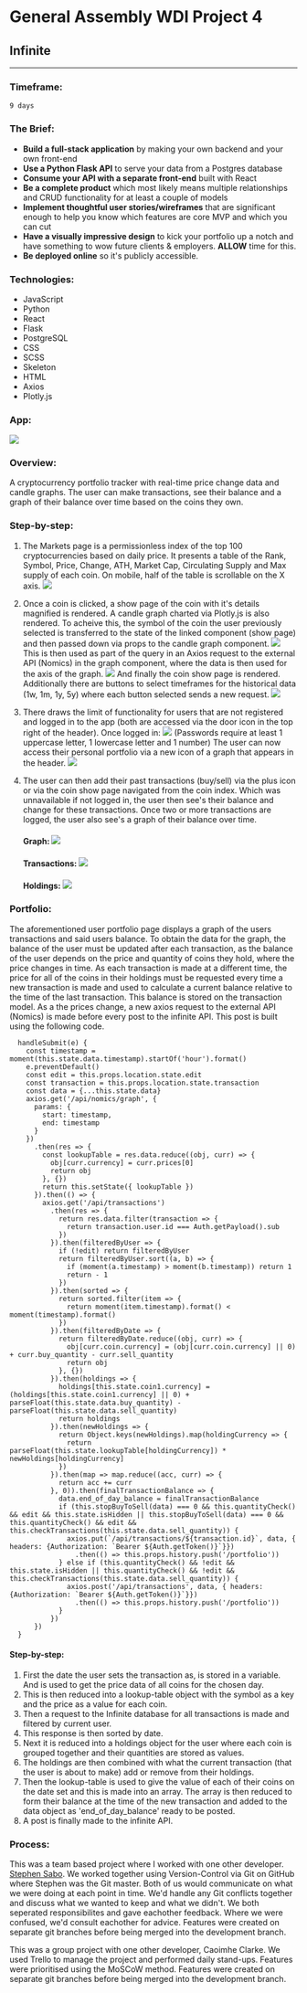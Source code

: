 # General Assembly WDI Project 4
## Infinite
___
### Timeframe:
    9 days
### The Brief:

* **Build a full-stack application** by making your own backend and your own front-end
* **Use a Python Flask API** to serve your data from a Postgres database
* **Consume your API with a separate front-end** built with React
* **Be a complete product** which most likely means multiple relationships and CRUD functionality for at least a couple of models
* **Implement thoughtful user stories/wireframes** that are significant enough to help you know which features are core MVP and which you can cut
* **Have a visually impressive design** to kick your portfolio up a notch and have something to wow future clients & employers. **ALLOW** time for this.
* **Be deployed online** so it's publicly accessible.

### Technologies:

* JavaScript
* Python
* React
* Flask
* PostgreSQL
* CSS
* SCSS
* Skeleton
* HTML
* Axios
* Plotly.js


### App:
![](https://i.imgur.com/aKPHDuL.png?1)

### Overview:
A cryptocurrency portfolio tracker with real-time price change data and candle graphs. The user can make transactions, see their balance and a graph of their balance over time based on the coins they own.

### Step-by-step:

1. The Markets page is a permissionless index of the top 100 cryptocurrencies based on daily price. It presents a table of the Rank, Symbol, Price, Change, ATH, Market Cap, Circulating Supply and Max supply of each coin. On mobile, half of the table is scrollable on the X axis.
![](https://i.imgur.com/SWtIxZL.png?1)

2. Once a coin is clicked, a show page of the coin with it's details magnified is rendered. A candle graph charted via Plotly.js is also rendered. To acheive this, the symbol of the coin the user previously selected is transferred to the state of the linked component (show page) and then passed down via props to the candle graph component. 
![](https://i.imgur.com/LCASC4M.png)
This is then used as part of the query in an Axios request to the external API (Nomics) in the graph component, where the data is then used for the axis of the graph.
![](https://i.imgur.com/uO9AeBz.png)
And finally the coin show page is rendered. Additionally there are buttons to select timeframes for the historical data (1w, 1m, 1y, 5y) where each button selected sends a new request.
![](https://i.imgur.com/jka6FeJ.png?1)
3. There draws the limit of functionality for users that are not registered and logged in to the app (both are accessed via the door icon in the top right of the header). Once logged in: ![](https://i.imgur.com/MtGS71t.png)
    (Passwords require at least 1 uppercase letter, 1 lowercase letter and 1 number)
The user can now access their personal portfolio via a new icon of a graph that appears in the header.
![](https://i.imgur.com/iajeTNc.png) 
4. The user can then add their past transactions (buy/sell) via the plus icon or via the coin show page navigated from the coin index. Which was unnavailable if not logged in, the user then see's their balance and change for these transactions. Once two or more transactions are logged, the user also see's a graph of their balance over time. 
    #### Graph: ![](https://i.imgur.com/4rt83tF.png)
    #### Transactions: ![](https://i.imgur.com/i9tehB7.png)
    #### Holdings: ![](https://i.imgur.com/8T5iL3X.png)

### Portfolio:
The aforementioned user portfolio page displays a graph of the users transactions and said users balance. To obtain the data for the graph, the balance of the user must be updated after each transaction, as the balance of the user depends on the price and quantity of coins they hold, where the price changes in time. As each transaction is made at a different time, the price for all of the coins in their holdings must be requested every time a new transaction is made and used to calculate a current balance relative to the time of the last transaction. This balance is stored on the transaction model. As a the prices change, a new axios request to the external API (Nomics) is made before every post to the infinite API. This post is built using the following code.
```
  handleSubmit(e) {
    const timestamp = moment(this.state.data.timestamp).startOf('hour').format()
    e.preventDefault()
    const edit = this.props.location.state.edit
    const transaction = this.props.location.state.transaction
    const data = {...this.state.data}
    axios.get('/api/nomics/graph', {
      params: {
        start: timestamp,
        end: timestamp
      }
    })
      .then(res => {
        const lookupTable = res.data.reduce((obj, curr) => {
          obj[curr.currency] = curr.prices[0]
          return obj
        }, {})
        return this.setState({ lookupTable })
      }).then(() => {
        axios.get('/api/transactions')
          .then(res => {
            return res.data.filter(transaction => {
              return transaction.user.id === Auth.getPayload().sub
            })
          }).then(filteredByUser => {
            if (!edit) return filteredByUser
            return filteredByUser.sort((a, b) => {
              if (moment(a.timestamp) > moment(b.timestamp)) return 1
              return - 1
            })
          }).then(sorted => {
            return sorted.filter(item => {
              return moment(item.timestamp).format() < moment(timestamp).format()
            })
          }).then(filteredByDate => {
            return filteredByDate.reduce((obj, curr) => {
              obj[curr.coin.currency] = (obj[curr.coin.currency] || 0) + curr.buy_quantity - curr.sell_quantity
              return obj
            }, {})
          }).then(holdings => {
            holdings[this.state.coin1.currency] = (holdings[this.state.coin1.currency] || 0) + parseFloat(this.state.data.buy_quantity) - parseFloat(this.state.data.sell_quantity)
            return holdings
          }).then(newHoldings => {
            return Object.keys(newHoldings).map(holdingCurrency => {
              return parseFloat(this.state.lookupTable[holdingCurrency]) * newHoldings[holdingCurrency]
            })
          }).then(map => map.reduce((acc, curr) => {
            return acc += curr
          }, 0)).then(finalTransactionBalance => {
            data.end_of_day_balance = finalTransactionBalance
            if (this.stopBuyToSell(data) === 0 && this.quantityCheck() && edit && this.state.isHidden || this.stopBuyToSell(data) === 0 && this.quantityCheck() && edit && this.checkTransactions(this.state.data.sell_quantity)) {
              axios.put(`/api/transactions/${transaction.id}`, data, { headers: {Authorization: `Bearer ${Auth.getToken()}`}})
                .then(() => this.props.history.push('/portfolio'))
            } else if (this.quantityCheck() && !edit && this.state.isHidden || this.quantityCheck() && !edit && this.checkTransactions(this.state.data.sell_quantity)) {
              axios.post('/api/transactions', data, { headers: {Authorization: `Bearer ${Auth.getToken()}`}})
                .then(() => this.props.history.push('/portfolio'))
            }
          })
      })
  }
 ```
#### Step-by-step:
1. First the date the user sets the transaction as, is stored in a variable. And is used to get the price data of all coins for the chosen day.
2. This is then reduced into a lookup-table object with the symbol as a key and the price as a value for each coin.
3. Then a request to the Infinite database for all transactions is made and filtered by current user.
4. This response is then sorted by date.
5. Next it is reduced into a holdings object for the user where each coin is grouped together and their quantities are stored as values.
6. The holdings are then combined with what the current transaction (that the user is about to make) add or remove from their holdings. 
7. Then the lookup-table is used to give the value of each of their coins on the date set and this is made into an array. The array is then reduced to form their balance at the time of the new transaction and added to the data object as 'end_of_day_balance' ready to be posted.
8. A post is finally made to the infinite API.

### Process:
This was a team based project where I worked with one other developer. [Stephen Sabo](https://github.com/SaboHimself). We worked together using Version-Control via Git on GitHub where Stephen was the Git master. Both of us would communicate on what we were doing at each point in time. We'd handle any Git conflicts together and discuss what we wanted to keep and what we didn't. We both seperated responsibilites and gave eachother feedback. Where we were confused, we'd consult eachother for advice. Features were created on separate git branches before being merged into the development branch.

This was a group project with one other developer, Caoimhe Clarke. We used Trello to manage the project and performed daily stand-ups. Features were prioritised using the MoSCoW method. Features were created on separate git branches before being merged into the development branch.
